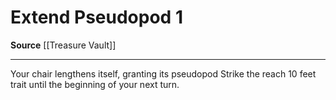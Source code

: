 ﻿---
actions: '[one-action]'
cost: null
element: null
frequency: null
id: '1652'
name: Extend Pseudopod
rarity: Common
requirement: null
school: null
source: '[[DATABASE/source/Treasure Vault|Treasure Vault]]'
trait: null
trigger: null
type: Action

---
# Extend Pseudopod <span class="action-icon">1</span>

**Source** [[Treasure Vault]]

---
Your chair lengthens itself, granting its pseudopod Strike the reach 10 feet trait until the beginning of your next turn.